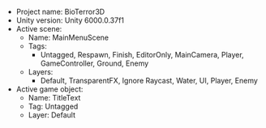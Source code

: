 <!-- UNITY CODE ASSIST INSTRUCTIONS START -->
- Project name: BioTerror3D
- Unity version: Unity 6000.0.37f1
- Active scene:
  - Name: MainMenuScene
  - Tags:
    - Untagged, Respawn, Finish, EditorOnly, MainCamera, Player, GameController, Ground, Enemy
  - Layers:
    - Default, TransparentFX, Ignore Raycast, Water, UI, Player, Enemy
- Active game object:
  - Name: TitleText
  - Tag: Untagged
  - Layer: Default
<!-- UNITY CODE ASSIST INSTRUCTIONS END -->